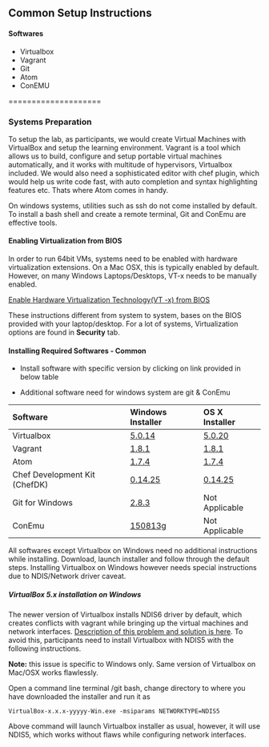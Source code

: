 ## Common  Setup Instructions
#### Softwares

  * Virtualbox
  * Vagrant
  * Git
  * Atom
  * ConEMU
  
====================


### Systems Preparation

To setup the lab, as participants, we would create Virtual Machines with VirtualBox and setup the learning environment. Vagrant is a tool which allows us to build, configure and setup portable virtual machines automatically, and it works with multitude of hypervisors, Virtualbox included. We would also need a sophisticated  editor with chef plugin, which would help us write code fast, with auto completion and syntax highlighting features etc. Thats where Atom comes in handy.  

On windows systems, utilities such as ssh do not come installed by default. To install a bash shell and create a remote terminal, Git and ConEmu are effective tools.


#### Enabling Virtualization from BIOS

In order to run 64bit VMs, systems need to be enabled with hardware virtualization extensions. On a Mac OSX, this is typically enabled by default. However, on many Windows Laptops/Desktops, VT-x needs to be manually enabled.

[Enable Hardware Virtualization Technology(VT -x) from BIOS](https://docs.fedoraproject.org/en-US/Fedora/13/html/Virtualization_Guide/sect-Virtualization-Troubleshooting-Enabling_Intel_VT_and_AMD_V_virtualization_hardware_extensions_in_BIOS.html)

These instructions different from system to system, bases on the BIOS provided with your laptop/desktop. For a lot of systems, Virtualization options are found in **Security** tab.

#### Installing Required Softwares - Common

- Install software with specific version  by clicking on link provided in below table

- Additional software need  for windows system are git & ConEmu


| Software     | Windows Installer | OS X Installer |
| :------------- | :--------------- | :---------------|
| Virtualbox     |[5.0.14](http://download.virtualbox.org/virtualbox/5.0.14/VirtualBox-5.0.14-105127-Win.exe)      | [5.0.20](http://download.virtualbox.org/virtualbox/5.0.20/VirtualBox-5.0.20-106931-OSX.dmg)  
| Vagrant | [1.8.1](https://releases.hashicorp.com/vagrant/1.8.1/vagrant_1.8.1.msi) | [1.8.1](https://releases.hashicorp.com/vagrant/1.8.1/vagrant_1.8.1.dmg) |
| Atom | [1.7.4](https://github.com/atom/atom/releases/download/v1.7.4/AtomSetup.exe) |  [1.7.4](https://atom.io/download/mac) |
| Chef Development Kit (ChefDK)  | [0.14.25](https://packages.chef.io/stable/windows/2008r2/chefdk-0.14.25-1-x86.msi) | [0.14.25](https://packages.chef.io/stable/mac_os_x/10.11/chefdk-0.14.25-1.dmg) |
| Git for Windows |  [2.8.3](https://github.com/git-for-windows/git/releases/download/v2.8.3.windows.1/Git-2.8.3-64-bit.exe) | Not Applicable |
| ConEmu | [150813g](http://www.fosshub.com/ConEmu.html/ConEmu_150813g_English.paf.exe) | Not Applicable |

All softwares except Virtualbox on Windows need no additional instructions while installing. Download, launch installer and follow through the default steps. Installing Virtualbox on Windows  however needs special instructions due to NDIS/Network driver caveat.  

##### VirtualBox 5.x installation on Windows

The newer version of Virtualbox installs NDIS6 driver by default, which creates conflicts with vagrant while bringing up the virtual machines and network interfaces. [Description of this problem and solution is here](https://forums.virtualbox.org/viewtopic.php?f=6&t=69597). To avoid this, participants need to install Virtualbox with NDIS5 with the following instructions.   

**Note:** this issue is specific to Windows only. Same version of Virtualbox on  Mac/OSX  works flawlessly.  

Open a command line terminal /git bash, change directory to where you have downloaded the installer and run it as

```
VirtualBox-x.x.x-yyyyy-Win.exe -msiparams NETWORKTYPE=NDIS5

```

Above command will launch Virtualbox installer as usual, however, it will use NDIS5, which works without flaws while  configuring  network interfaces.
